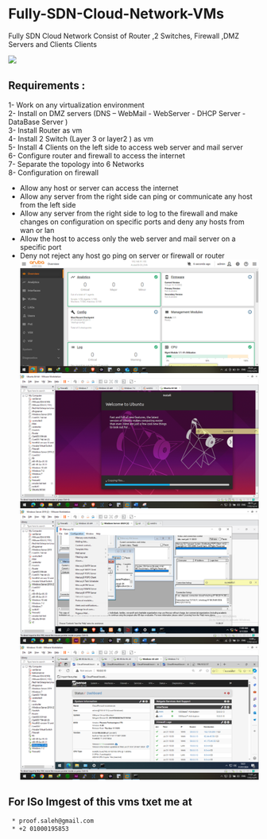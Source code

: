 # Fully-SDN-Cloud-Network-VMs
Fully SDN Cloud Network Consist of Router ,2 Switches, Firewall ,DMZ Servers and Clients Clients 


[![](Cloud05.jpg)](http://cloudbus.org/)
## Requirements :
1- Work on any virtualization environment <br>
2- Install on DMZ servers (DNS – WebMail - WebServer - DHCP Server - DataBase Server )<br>
3- Install Router as vm <br>
4- Install 2 Switch (Layer 3 or layer2 ) as vm <br>
5- Install 4 Clients on the left side to access web server and mail server<br>
6- Configure router and firewall to access the internet <br>
7- Separate the topology into 6 Networks<br>
8- Configuration on firewall <br>
* Allow any host or server can access the internet
* Allow any server from the right side can ping or communicate any host from 
the left side
* Allow any server from the right side to log to the firewall and make changes 
on configuration on specific ports and deny any hosts from wan or lan
* Allow the host to access only the web server and mail server on a specific 
port
*  Deny not reject any host go ping on server or firewall or router
[![](10.png)](http://cloudbus.org/)
[![](20.png)](http://cloudbus.org/)
[![](30.png)](http://cloudbus.org/)
[![](40.png)](http://cloudbus.org/)
  ## For ISo Imgest of this vms txet me at 
     * proof.saleh@gmail.com
     * +2 01000195853 
